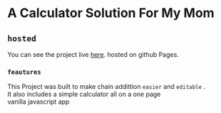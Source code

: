 # A Calculator Solution For My Mom

## `hosted`

You can see the project live [here](https://alexchika.github.io/mummys-calculator/).
hosted on github Pages.

### `feautures`

This Project was built to make chain addittion `easier` and `editable` .\
It also includes a simple calculator all on a one page \
vanilla javascript app
